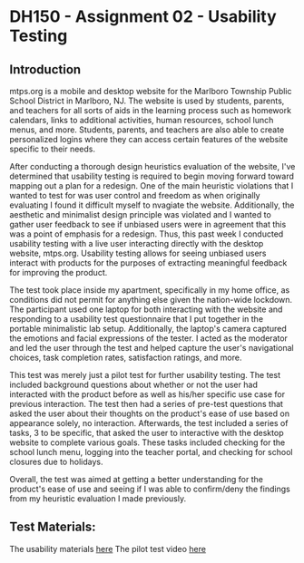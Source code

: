 # DH150 - Assignment 02 - Usability Testing

## Introduction

mtps.org is a mobile and desktop website for the Marlboro Township Public School District in Marlboro, NJ. The website is used by students, parents, and teachers for all sorts of aids in the learning process such as homework calendars, links to additional activities, human resources, school lunch menus, and more. Students, parents, and teachers are also able to create personalized logins where they can access certain features of the website specific to their needs. 

After conducting a thorough design heuristics evaluation of the website, I've determined that usability testing is required to begin moving forward toward mapping out a plan for a redesign. One of the main heuristic violations that I wanted to test for was user control and freedom as when originally evaluating I found it difficult myself to nvagiate the website. Additionally, the aesthetic and minimalist design principle was violated and I wanted to gather user feedback to see if unbiased users were in agreement that this was a point of emphasis for a redesign. Thus, this past week I conducted usability testing with a live user interacting directly with the desktop website, mtps.org. Usability testing allows for seeing unbiased users interact with products for the purposes of extracting meaningful feedback for improving the product. 

The test took place inside my apartment, specifically in my home office, as conditions did not permit for anything else given the nation-wide lockdown. The participant used one laptop for both interacting with the website and responding to a usability test questionnaire that I put together in the portable minimalistic lab setup. Additionally, the laptop's camera captured the emotions and facial expressions of the tester. I acted as the moderator and led the user through the test and helped capture the user's navigational choices, task completion rates, satisfaction ratings, and more. 

This test was merely just a pilot test for further usability testing. The test included background questions about whether or not the user had interacted with the product before as well as his/her specific use case for previous interaction. The test then had a series of pre-test questions that asked the user about their thoughts on the product's ease of use based on appearance solely, no interaction. Afterwards, the test included a series of tasks, 3 to be specific, that asked the user to interactive with the desktop website to complete various goals. These tasks included checking for the school lunch menu, logging into the teacher portal, and checking for school closures due to holidays. 

Overall, the test was aimed at getting a better understanding for the product's ease of use and seeing if I was able to confirm/deny the findings from my heuristic evaluation I made previously. 

## Test Materials:

The usability materials [here](https://forms.gle/k9PRhLf7a4JgktyZ8)
The pilot test video [here](https://drive.google.com/file/d/1lAEhSZTFidVZPioxROPwP-Xv10t4czzm/view?usp=sharing)
